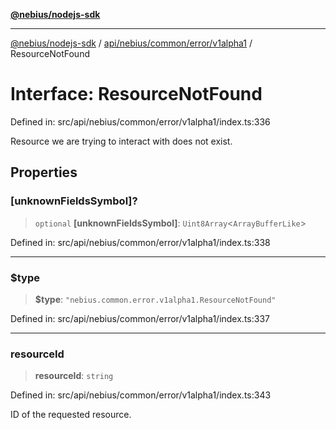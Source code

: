 [**@nebius/nodejs-sdk**](../../../../../../README.md)

***

[@nebius/nodejs-sdk](../../../../../../README.md) / [api/nebius/common/error/v1alpha1](../README.md) / ResourceNotFound

# Interface: ResourceNotFound

Defined in: src/api/nebius/common/error/v1alpha1/index.ts:336

Resource we are trying to interact with does not exist.

## Properties

### \[unknownFieldsSymbol\]?

> `optional` **\[unknownFieldsSymbol\]**: `Uint8Array`\<`ArrayBufferLike`\>

Defined in: src/api/nebius/common/error/v1alpha1/index.ts:338

***

### $type

> **$type**: `"nebius.common.error.v1alpha1.ResourceNotFound"`

Defined in: src/api/nebius/common/error/v1alpha1/index.ts:337

***

### resourceId

> **resourceId**: `string`

Defined in: src/api/nebius/common/error/v1alpha1/index.ts:343

ID of the requested resource.
